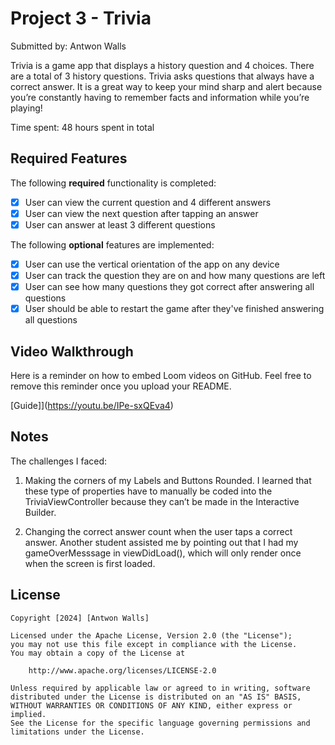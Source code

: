 # Project 3 - Trivia

Submitted by: Antwon Walls

Trivia is a game app that displays a history question and 4 choices. There are a total of 3 history questions. Trivia asks questions that always have a correct answer. It is a great way to keep your mind sharp and alert because you’re constantly having to remember facts and information while you’re playing!

Time spent: 48 hours spent in total

## Required Features

The following **required** functionality is completed:

- [x] User can view the current question and 4 different answers
- [x] User can view the next question after tapping an answer
- [x] User can answer at least 3 different questions

The following **optional** features are implemented:

- [x] User can use the vertical orientation of the app on any device
- [x] User can track the question they are on and how many questions are left
- [x] User can see how many questions they got correct after answering all questions
- [x] User should be able to restart the game after they've finished answering all questions

## Video Walkthrough

Here is a reminder on how to embed Loom videos on GitHub. Feel free to remove this reminder once you upload your README. 

[Guide]](https://youtu.be/IPe-sxQEva4) 

## Notes

The challenges I faced:

1. Making the corners of my Labels and Buttons Rounded. I learned that these type of properties have to manually be coded into the TriviaViewController because they can’t be made in the Interactive Builder. 

2. Changing the correct answer count when the user taps a correct answer. Another student assisted me by pointing out that I had my gameOverMesssage in viewDidLoad(), which will only render once when the screen is first loaded. 

## License

    Copyright [2024] [Antwon Walls]

    Licensed under the Apache License, Version 2.0 (the "License");
    you may not use this file except in compliance with the License.
    You may obtain a copy of the License at

        http://www.apache.org/licenses/LICENSE-2.0

    Unless required by applicable law or agreed to in writing, software
    distributed under the License is distributed on an "AS IS" BASIS,
    WITHOUT WARRANTIES OR CONDITIONS OF ANY KIND, either express or implied.
    See the License for the specific language governing permissions and
    limitations under the License.
